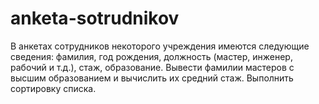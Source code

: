 # anketa-sotrudnikov
В анкетах сотрудников некоторого учреждения имеются следующие сведения: фамилия, год рождения, должность (мастер, инженер, рабочий и т.д.), стаж, образование. Вывести фамилии мастеров с высшим образованием и вычислить их средний стаж. Выполнить сортировку списка.
